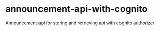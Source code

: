 # announcement-api-with-cognito
Announcement api for storing and retrieving api with cognito authorizer
